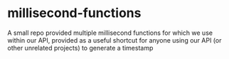 # millisecond-functions
A small repo provided multiple millisecond functions for which we use within our API, provided as a useful shortcut for anyone using our API (or other unrelated projects) to generate a timestamp
